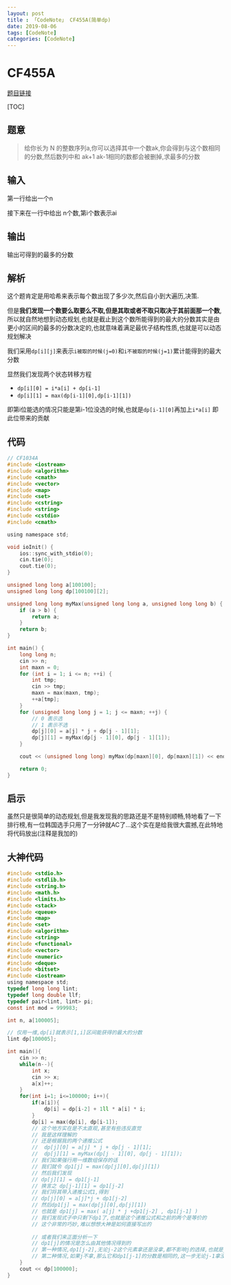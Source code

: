 ```yaml
---
layout: post
title : 「CodeNote」 CF455A(简单dp)
date: 2019-08-06
tags: [CodeNote]
categories: [CodeNote]
---
```


# CF455A

[题目链接](http://codeforces.com/contest/455/problem/A)

[TOC]

## 题意

> 给你长为 N 的整数序列a,你可以选择其中一个数ak,你会得到与这个数相同的分数,然后数列中和 ak+1 ak-1相同的数都会被删掉,求最多的分数

## 输入

第一行给出一个n

接下来在一行中给出 n个数,第i个数表示ai

## 输出

输出可得到的最多的分数

## 解析

这个题肯定是用哈希来表示每个数出现了多少次,然后自小到大遍历,决策.

但是**我们发现一个数要么取要么不取,但是其取或者不取只取决于其前面那一个数**,所以就自然地想到动态规划,也就是截止到这个数所能得到的最大的分数其实是由更小的区间的最多的分数决定的,也就意味着满足最优子结构性质,也就是可以动态规划解决

我们采用```dp[i][j]```来表示```i被取的时候(j=0)```和```i不被取的时候(j=1)```累计能得到的最大分数

显然我们发现两个状态转移方程

- ```dp[i][0] = i*a[i] + dp[i-1]```
- ```dp[i][1] = max(dp[i-1][0],dp[i-1][1])```

即第i位能选的情况只能是第i-1位没选的时候,也就是```dp[i-1][0]```再加上```i*a[i]``` 即此位带来的贡献

## 代码

```c
// CF1034A
#include <iostream>
#include <algorithm>
#include <cmath>
#include <vector>
#include <map>
#include <set>
#include <cstring>
#include <string>
#include <cstdio>
#include <cmath>

using namespace std;

void ioInit() {
    ios::sync_with_stdio(0);
    cin.tie(0);
    cout.tie(0);
}

unsigned long long a[100100];
unsigned long long dp[100100][2];

unsigned long long myMax(unsigned long long a, unsigned long long b) {
    if (a > b) {
        return a;
    }
    return b;
}

int main() {
    long long n;
    cin >> n;
    int maxn = 0;
    for (int i = 1; i <= n; ++i) {
        int tmp;
        cin >> tmp;
        maxn = max(maxn, tmp);
        ++a[tmp];
    }
    for (unsigned long long j = 1; j <= maxn; ++j) {
        // 0 表示选
        // 1 表示不选
        dp[j][0] = a[j] * j + dp[j - 1][1];
        dp[j][1] = myMax(dp[j - 1][0], dp[j - 1][1]);
    }

    cout << (unsigned long long) myMax(dp[maxn][0], dp[maxn][1]) << endl;

    return 0;
}

```



## 启示

虽然只是很简单的动态规划,但是我发现我的思路还是不是特别顺畅,特地看了一下排行榜,有一位韩国选手只用了一分钟就AC了...这个实在是给我很大震撼,在此特地将代码放出(注释是我加的)

## 大神代码

```c
#include <stdio.h>
#include <stdlib.h>
#include <string.h>
#include <math.h>
#include <limits.h>
#include <stack>
#include <queue>
#include <map>
#include <set>
#include <algorithm>
#include <string>
#include <functional>
#include <vector>
#include <numeric>
#include <deque>
#include <bitset>
#include <iostream>
using namespace std;
typedef long long lint;
typedef long double llf;
typedef pair<lint, lint> pi;
const int mod = 999983;

int n, a[100005];

// 仅用一维,dp[i]就表示[1,i]区间能获得的最大的分数
lint dp[100005];

int main(){
	cin >> n;
	while(n--){
		int x;
		cin >> x;
		a[x]++;
	}
	for(int i=1; i<=100000; i++){
		if(a[i]){
			dp[i] = dp[i-2] + 1ll * a[i] * i;
		}
		dp[i] = max(dp[i], dp[i-1]);
        // 这个地方实在是不太直观,甚至有些违反直觉
        // 我是这样理解的
        // 还是根据我的两个递推公式
        //  dp[j][0] = a[j] * j + dp[j - 1][1];
        //  dp[j][1] = myMax(dp[j - 1][0], dp[j - 1][1]);
        // 我们如果强行用一维数组保存的话
        // 我们就令 dp1[j] = max(dp[j][0],dp[j][1]) 
        // 然后我们发现
        // dp[j][1] = dp1[j-1]
        // 换言之 dp[j-1][1] = dp1[j-2]
        // 我们将其带入递推公式1,得到
        // dp[j][0] = a[j]*j + dp1[j-2]
        // 然后dp1[j] = max(dp[j][0],dp[j][1])
        // 也就是 dp1[j] = max( a[j] * j +dp1[j-2] , dp1[j-1] )
        // 我们发现式子中只剩下dp1了,也就是这个递推公式和之前的两个是等价的
        // 这个非常的巧妙,难以想想大神是如何直接写出的
        
        // 或者我们来正面分析一下
        // dp1[j]的情况是怎么由其他情况得到的
        // 第一种情况,dp1[j-2],无论j-2这个元素拿还是没拿,都不影响j的选择,也就是j一定拿
        // 第二种情况,如果j不拿,那么它和dp1[j-1]的分数是相同的,这一步无论j-1拿没拿都不影响这个区间的分数.如果j-1拿了,反正j不拿,不会违反题意,如果j-1没拿,根据递推公式dp1[j-1]和 dp1[j-2]的分数是一样的,也就是一定会被dp1[j-2]+j*a[j]给比下去,仍然不违反题意,所以正着看也很巧妙
	}
	cout << dp[100000];
}
```

